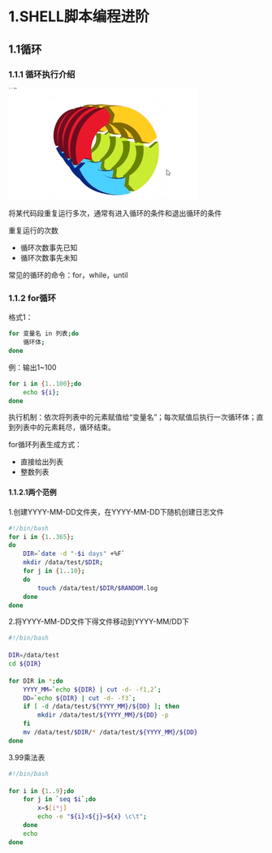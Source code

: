 # 1.SHELL脚本编程进阶

## 1.1循环

### 1.1.1 循环执行介绍

![1586326759812](..\typora-user-images\1586326759812.png)

将某代码段重复运行多次，通常有进入循环的条件和退出循环的条件

重复运行的次数

+ 循环次数事先已知
+ 循环次数事先未知

常见的循环的命令：for，while，until

### 1.1.2 for循环

格式1：

```bash
for 变量名 in 列表;do
	循环体;
done
```

例：输出1~100

```bash
for i in {1..100};do
	echo ${i};
done	
```



执行机制：依次将列表中的元素赋值给“变量名”；每次赋值后执行一次循环体；直到列表中的元素耗尽，循环结束。

for循环列表生成方式：

+ 直接给出列表
+ 整数列表

#### 1.1.2.1两个范例

1.创建YYYY-MM-DD文件夹，在YYYY-MM-DD下随机创建日志文件

```bash
#!/bin/bash
for i in {1..365};
do
	DIR=`date -d "-$i days" +%F`
	mkdir /data/test/$DIR;
	for j in {1..10};
	do 
		touch /data/test/$DIR/$RANDOM.log
	done
done
```

2.将YYYY-MM-DD文件下得文件移动到YYYY-MM/DD下

```bash
#!/bin/bash

DIR=/data/test
cd ${DIR}

for DIR in *;do
	YYYY_MM=`echo ${DIR} | cut -d- -f1,2`;
	DD=`echo ${DIR} | cut -d- -f3`;
	if [ -d /data/test/${YYYY_MM}/${DD} ]; then
		mkdir /data/test/${YYYY_MM}/${DD} -p
	fi
	mv /data/test/$DIR/* /data/test/${YYYY_MM}/${DD}
done
```

3.99乘法表

```bash
#!/bin/bash

for i in {1..9};do
	for j in `seq $i`;do
		x=$[i*j]
		echo -e "${i}x${j}=${x} \c\t"; 
	done
	echo
done
```

